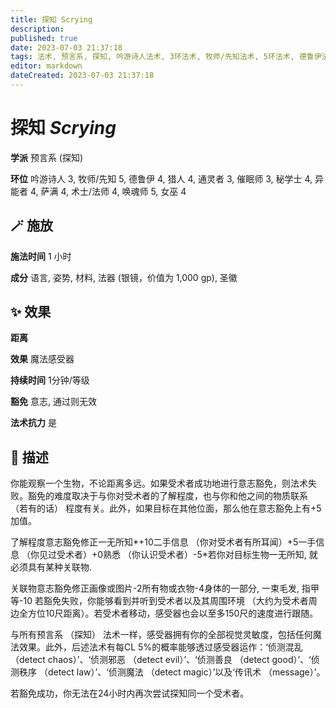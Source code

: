 ```yaml
---
title: 探知 Scrying
description: 
published: true
date: 2023-07-03 21:37:18
tags: 法术, 预言系, 探知, 吟游诗人法术, 3环法术, 牧师/先知法术, 5环法术, 德鲁伊法术, 4环法术, 猎人法术, 通灵者法术, 催眠师法术, 秘学士法术, 异能者法术, 萨满法术, 术士/法师法术, 唤魂师法术, 女巫法术
editor: markdown
dateCreated: 2023-07-03 21:37:18
---
```


# **探知** *Scrying*

**学派** 预言系 (探知) 

**环位** 吟游诗人 3, 牧师/先知 5, 德鲁伊 4, 猎人 4, 通灵者 3, 催眠师 3, 秘学士 4, 异能者 4, 萨满 4, 术士/法师 4, 唤魂师 5, 女巫 4

## 🪄 施放

**施法时间** 1 小时

**成分** 语言, 姿势, 材料, 法器 (银镜，价值为 1,000 gp), 圣徽

## ✨ 效果  

**距离**  

**效果** 魔法感受器 

**持续时间** 1分钟/等级 

**豁免** 意志, 通过则无效

**法术抗力** 是

## 📖 描述

你能观察一个生物，不论距离多远。如果受术者成功地进行意志豁免，则法术失败。豁免的难度取决于与你对受术者的了解程度，也与你和他之间的物质联系 （若有的话） 程度有关。此外，如果目标在其他位面，那么他在意志豁免上有+5加值。

 了解程度意志豁免修正一无所知*+10二手信息 （你对受术者有所耳闻）+5一手信息 （你见过受术者）+0熟悉 （你认识受术者）-5*若你对目标生物一无所知, 就必须具有某种关联物. 

 关联物意志豁免修正画像或图片-2所有物或衣物-4身体的一部分, 一束毛发, 指甲等-10  若豁免失败，你能够看到并听到受术者以及其周围环境 （大约为受术者周边全方位10尺距离）。若受术者移动，感受器也会以至多150尺的速度进行跟随。

与所有预言系 （探知） 法术一样，感受器拥有你的全部视觉灵敏度，包括任何魔法效果。此外，后述法术有每CL 5%的概率能够透过感受器运作：‘侦测混乱 （detect chaos）’、‘侦测邪恶 （detect evil）’、‘侦测善良 （detect good）’、‘侦测秩序 （detect law）’、‘侦测魔法 （detect magic）’以及‘传讯术 （message）’。

若豁免成功，你无法在24小时内再次尝试探知同一个受术者。
    